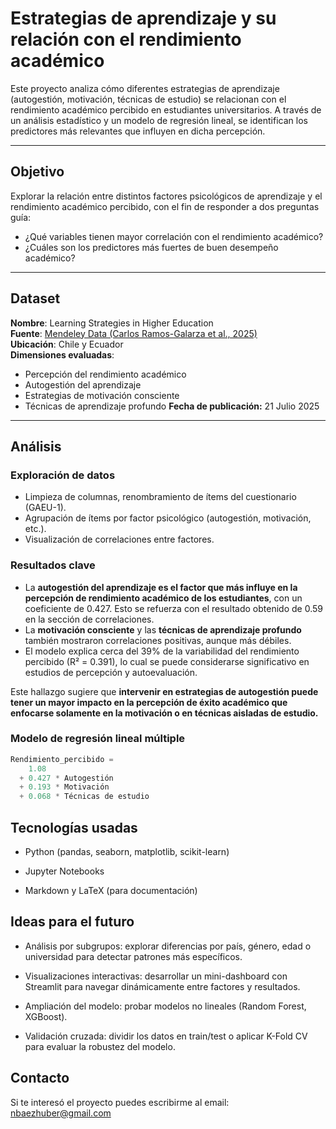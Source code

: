 # Estrategias de aprendizaje y su relación con el rendimiento académico

Este proyecto analiza cómo diferentes estrategias de aprendizaje (autogestión, motivación, técnicas de estudio) se relacionan con el rendimiento académico percibido en estudiantes universitarios. A través de un análisis estadístico y un modelo de regresión lineal, se identifican los predictores más relevantes que influyen en dicha percepción.

---

## Objetivo

Explorar la relación entre distintos factores psicológicos de aprendizaje y el rendimiento académico percibido, con el fin de responder a dos preguntas guía:

- ¿Qué variables tienen mayor correlación con el rendimiento académico?
- ¿Cuáles son los predictores más fuertes de buen desempeño académico?

---

## Dataset

**Nombre**: Learning Strategies in Higher Education  
**Fuente**: [Mendeley Data (Carlos Ramos-Galarza et al., 2025)](https://data.mendeley.com/datasets/7vgyndhb87/5)  
**Ubicación**: Chile y Ecuador  
**Dimensiones evaluadas**:
- Percepción del rendimiento académico
- Autogestión del aprendizaje
- Estrategias de motivación consciente
- Técnicas de aprendizaje profundo
**Fecha de publicación:** 21 Julio 2025

---

## Análisis

### Exploración de datos
- Limpieza de columnas, renombramiento de ítems del cuestionario (GAEU-1).
- Agrupación de ítems por factor psicológico (autogestión, motivación, etc.).
- Visualización de correlaciones entre factores.

### Resultados clave

- La **autogestión del aprendizaje es el factor que más influye en la percepción de rendimiento académico de los estudiantes**, con un coeficiente de 0.427. Esto se refuerza con el resultado obtenido de 0.59 en la sección de correlaciones. 
- La **motivación consciente** y las **técnicas de aprendizaje profundo** también mostraron correlaciones positivas, aunque más débiles.
- El modelo explica cerca del 39% de la variabilidad del rendimiento percibido (R² = 0.391), lo cual se puede considerarse significativo en estudios de percepción y autoevaluación.

Este hallazgo sugiere que **intervenir en estrategias de autogestión puede tener un mayor impacto en la percepción de éxito académico que enfocarse solamente en la motivación o en técnicas aisladas de estudio.**

### Modelo de regresión lineal múltiple

```python
Rendimiento_percibido =
    1.08
  + 0.427 * Autogestión
  + 0.193 * Motivación
  + 0.068 * Técnicas de estudio
```

## Tecnologías usadas

- Python (pandas, seaborn, matplotlib, scikit-learn)

- Jupyter Notebooks

- Markdown y LaTeX (para documentación)

## Ideas para el futuro 
- Análisis por subgrupos: explorar diferencias por país, género, edad o universidad para detectar patrones más específicos.

- Visualizaciones interactivas: desarrollar un mini-dashboard con Streamlit para navegar dinámicamente entre factores y resultados.

- Ampliación del modelo: probar modelos no lineales (Random Forest, XGBoost).

- Validación cruzada: dividir los datos en train/test o aplicar K-Fold CV para evaluar la robustez del modelo.

## Contacto 
Si te interesó el proyecto puedes escribirme al email: [nbaezhuber@gmail.com](mailto:nbaezhuber@gmail.com)